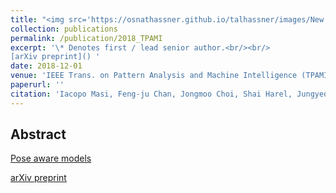 ```yaml
---
title: "<img src='https://osnathassner.github.io/talhassner/images/New - Icon.jpg' width='80'> Learning Pose-Aware Models for Pose-Invariant Face Recognition in the Wild"
collection: publications
permalink: /publication/2018_TPAMI
excerpt: '\* Denotes first / lead senior author.<br/><br/>
[arXiv preprint]() '
date: 2018-12-01
venue: 'IEEE Trans. on Pattern Analysis and Machine Intelligence (TPAMI)'
paperurl: ''
citation: 'Iacopo Masi, Feng-ju Chan, Jongmoo Choi, Shai Harel, Jungyeon Kim, KangGeon Kim, Jatuporn Leksut, Stephen Rawls, Yue Wu, Tal Hassner*, Wael AbdAlmageed, Gerard Medioni, Louis-Philippe Morency, Prem Natarajan, Ram Nevatia. (2017). &quot;Learning Pose-Aware Models for Pose-Invariant Face Recognition in the Wild.&quot; <i> IEEE Trans. on Pattern Analysis and Machine Intelligence (TPAMI)</i>.'
---
```


Abstract
------


[Pose aware models]()

[arXiv preprint]()
